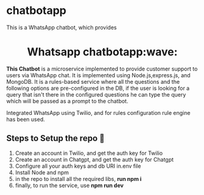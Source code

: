 # chatbotapp
This is a WhatsApp chatbot, which provides 


<h1 align="center"> Whatsapp chatbotapp:wave:</h1>

**This Chatbot** is a microservice implemented to provide customer support to users via WhatsApp chat. 
It is implemented using Node.js,express.js, and MongoDB. It is a rules-based service where all the questions and the following options are pre-configured in the DB, if the user is looking for a query that isn't there in the configured questions
he can type the query which will be passed as a prompt to the chatbot.

Integrated WhatsApp using Twilio, and for rules configuration rule engine has been used.

## Steps to Setup the repo 📜

1. Create an account in Twilio, and get the auth key for Twilio
2. Create an account in Chatgpt, and get the auth key for Chatgpt
3. Configure all your auth keys and db URI in.env file
4. Install Node and npm
5. in the repo to install all the required libs, **run npm i**
6. finally, to run the service, use **npm run dev**
